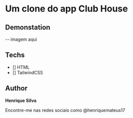 # Um clone do app Club House

## Demonstation
-- imagem aqui
## Techs

* [] HTML
* [] TailwindCSS

## Author

**Henrique Silva**

Encontre-me nas redes sociais como @henriquemateus17